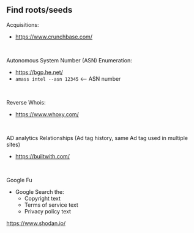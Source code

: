 


## Find roots/seeds

Acquisitions: 
-  https://www.crunchbase.com/

</br>

Autonomous System Number (ASN) Enumeration: 
-  https://bgp.he.net/
-  `amass intel --asn 12345`  <-- ASN number

</br>

Reverse Whois:
-  https://www.whoxy.com/



</br>

AD analytics Relationships (Ad tag history, same Ad tag used in multiple sites)
-  https://builtwith.com/


</br>

Google Fu
-  Google Search the:
    -  Copyright text
    -  Terms of service text
    -  Privacy policy text

https://www.shodan.io/ 

</br>






</br>






</br>





</br>





